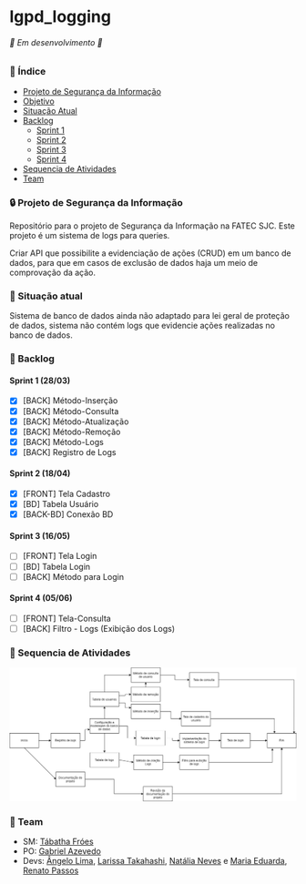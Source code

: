 # lgpd_logging

 
###### 🚧  Em desenvolvimento  🚧


### :checkered_flag: Índice 

<!--ts-->
   * [Projeto de Segurança da Informação](#projeto-de-segurança-da-informação)
   * [Objetivo](#objetivo)
   * [Situação Atual](#situação-atual)
   * [Backlog](#backlog)
      * [Sprint 1](#sprint-1)
      * [Sprint 2](#sprint-2)
      * [Sprint 3](#sprint-3)
      * [Sprint 4](#sprint-4)
   * [Sequencia de Atividades](#sequencia-de-atividades)
   * [Team](#team)
<!--te-->


### :lock: Projeto de Segurança da Informação	
Repositório para o projeto de Segurança da Informação na FATEC SJC.
Este projeto é um sistema de logs para queries.
 
Criar API que possibilite a evidenciação de ações (CRUD) em um banco de dados, para que em casos de exclusão de dados haja um meio de comprovação da ação.

### :triangular_flag_on_post: Situação atual
Sistema de banco de dados ainda não adaptado para lei geral de proteção de dados, sistema não contém logs que evidencie ações realizadas no banco de dados.

### :bookmark_tabs: Backlog 

#### Sprint 1 (28/03) 

* [x] [BACK] Método-Inserção
* [x] [BACK] Método-Consulta
* [x] [BACK] Método-Atualização
* [x] [BACK] Método-Remoção
* [x] [BACK] Método-Logs
* [x] [BACK] Registro de Logs

#### Sprint 2 (18/04)

* [x] [FRONT] Tela Cadastro
* [x] [BD] Tabela Usuário
* [x] [BACK-BD] Conexão BD

#### Sprint 3 (16/05)

* [ ] [FRONT] Tela Login
* [ ] [BD] Tabela Login
* [ ] [BACK] Método para Login

#### Sprint 4 (05/06)
* [ ] [FRONT] Tela-Consulta
* [ ] [BACK] Filtro - Logs (Exibição dos Logs)

### :date: Sequencia de Atividades
![Sequencia de atividades](https://github.com/az3vedo/lgpd_logging/blob/documentation/Imagens/sequenciaAtividade.png)

### 	:two_women_holding_hands: Team 
- SM: [Tábatha Fróes](https://github.com/tabathafroes)
- PO: [Gabriel Azevedo](https://github.com/az3vedo)
- Devs: [Ângelo Lima](https://github.com/angelovlima), [Larissa Takahashi](https://github.com/LarissaMiho), [Natália Neves](https://github.com/natalianeves18) e [Maria Eduarda](https://github.com/Eduarda-Oliveira), [Renato Passos](https://github.com/Renato-Passos)
